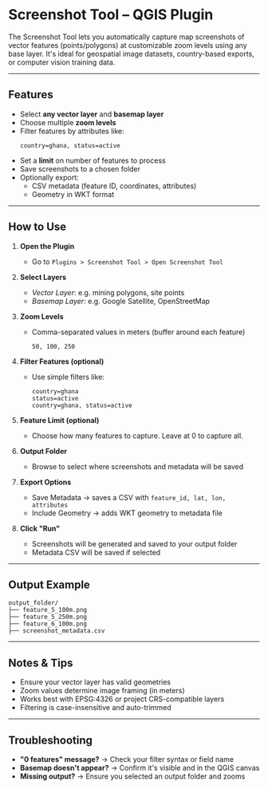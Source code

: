 # Screenshot Tool – QGIS Plugin

The Screenshot Tool lets you automatically capture map screenshots of vector features (points/polygons) at customizable zoom levels using any base layer. It's ideal for geospatial image datasets, country-based exports, or computer vision training data.

---

## Features

- Select **any vector layer** and **basemap layer**
- Choose multiple **zoom levels**
- Filter features by attributes like:
  ```
  country=ghana, status=active
  ```
- Set a **limit** on number of features to process
- Save screenshots to a chosen folder
- Optionally export:
  - CSV metadata (feature ID, coordinates, attributes)
  - Geometry in WKT format

---

## How to Use

1. **Open the Plugin**
   - Go to `Plugins > Screenshot Tool > Open Screenshot Tool`

2. **Select Layers**
   - *Vector Layer*: e.g. mining polygons, site points
   - *Basemap Layer*: e.g. Google Satellite, OpenStreetMap

3. **Zoom Levels**
   - Comma-separated values in meters (buffer around each feature)
     ```
     50, 100, 250
     ```

4. **Filter Features (optional)**
   - Use simple filters like:
     ```
     country=ghana
     status=active
     country=ghana, status=active
     ```

5. **Feature Limit (optional)**
   - Choose how many features to capture. Leave at 0 to capture all.

6. **Output Folder**
   - Browse to select where screenshots and metadata will be saved

7. **Export Options**
   -  Save Metadata → saves a CSV with `feature_id, lat, lon, attributes`
   -  Include Geometry → adds WKT geometry to metadata file

8. **Click "Run"**
   - Screenshots will be generated and saved to your output folder
   - Metadata CSV will be saved if selected

---

## Output Example

```
output_folder/
├── feature_5_100m.png
├── feature_5_250m.png
├── feature_6_100m.png
├── screenshot_metadata.csv
```

---

## Notes & Tips

- Ensure your vector layer has valid geometries
- Zoom values determine image framing (in meters)
- Works best with EPSG:4326 or project CRS-compatible layers
- Filtering is case-insensitive and auto-trimmed

---

## Troubleshooting

- **"0 features" message?** → Check your filter syntax or field name
- **Basemap doesn't appear?** → Confirm it's visible and in the QGIS canvas
- **Missing output?** → Ensure you selected an output folder and zooms
